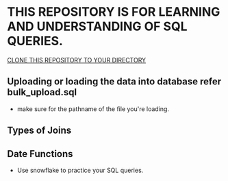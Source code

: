 # THIS REPOSITORY IS FOR LEARNING AND UNDERSTANDING OF SQL QUERIES.

[CLONE THIS REPOSITORY TO YOUR DIRECTORY ](https://github.com/vivekchadhuvula01/sql_for_data_analytics.git)

## Uploading or loading the data into database  refer bulk_upload.sql
* make sure for the pathname of the file you're loading.

## Types of Joins


## Date Functions
* Use snowflake to practice your SQL queries.